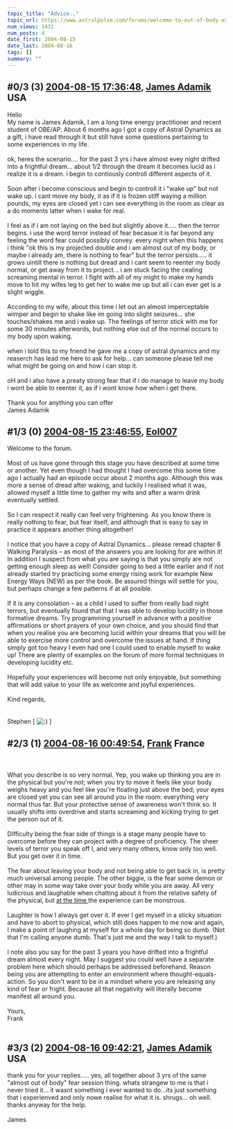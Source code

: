 ```yaml
---
topic_title: "Advice.."
topic_url: https://www.astralpulse.com/forums/welcome-to-out-of-body-experiences!/advice-13911
num_views: 1431
num_posts: 4
date_first: 2004-08-15
date_last: 2004-08-16
tags: []
summary: ""
---
```


## \#0/3 (3) [2004-08-15 17:36:48](https://www.astralpulse.com/forums/index.php?msg=128796), [James Adamik](https://www.astralpulse.com/forums/profile/?u=6660) USA ##
<section>
Hello
<br>
My name is James Adamik, I am a long time energy practitioner and recent student of OBE/AP. About 6 months ago I got a copy of Astral Dynamics as a gift, i have read through it but still have some questions pertaining to some experiences in my life.
<br>
<br>
ok, heres the scenario.... for the past 3 yrs i have almost evey night drifted into a frightful dream... about 1/2 through the dream it becomes lucid as i realize it is a dream. i begin to contiously controll different aspects of it.
<br>
<br>
Soon after i become conscious and begin to controll it i "wake up" but not wake up. i cant move my body, it as if it is frozen stiff waying a million pounds, my eyes are closed yet i can see everything in the room as clear as a do moments latter when i wake for real.
<br>
<br>
I feel as if i am not laying on the bed but slightly above it..... then the terror begins. i use the word terror instead of fear becasue it is far beyond any feeling the word fear could possibly convey. every night when this happens i think "ok this is my projected double and i am almost out of my body, or maybe i already am, there is nothing to fear" but the terror persists..... it grows uintill there is nothing but dread and i cant seem to reenter my body normal, or get away from it to project... i am stuck facing the cealing screaming mental in terror. I fight with all of my might to make my hands move to hit my wifes leg to get her to wake me up but all i can ever get is a slight wiggle.
<br>
<br>
According to my wife, about this time i let out an almost imperceptable wimper and begin to shake like im going into slight seizures... she touches/shakes me and i wake up. The feelings of terror stick with me for some 30 minutes afterwords, but nothing else out of the normal occurs to my body upon waking.
<br>
<br>
when i told this to my friend he gave me a copy of astral dynamics and my reaserch has lead me here to ask for help... can someone please tell me what might be going on and how i can stop it.
<br>
<br>
oH and i also have a preaty strong fear that if i do manage to leave my body i wont be able to reenter it, as if i wont know how when i get there.
<br>
<br>
Thank you for anything you can offer
<br>
James Adamik
</section>

## \#1/3 (0) [2004-08-15 23:46:55](https://www.astralpulse.com/forums/index.php?msg=109740), [Eol007](https://www.astralpulse.com/forums/profile/?u=1893)  ##
<section>
Welcome to the forum.
<br>
<br>
Most of us have gone through this stage you have described at some time or another. Yet even though I had thought I had overcome this some time ago I actually had an episode occur about 2 months ago. Although this was more a sense of dread after waking, and luckily I realised what it was, allowed myself a little time to gather my wits and after a warm drink eventually settled.
<br>
<br>
So I can respect it really can feel very frightening. As you know there is really nothing to fear, but fear itself, and although that is easy to say in practice it appears another thing altogether!
<br>
<br>
I notice that you have a copy of Astral Dynamics... please reread chapter 6 Walking Paralysis – as most of the answers you are looking for are within it! In addition I suspect from what you are saying is that you simply are not getting enough sleep as well! Consider going to bed a little earlier and if not already started try practicing some energy rising work for example New Energy Ways (NEW) as per the book. Be assured things will settle for you, but perhaps change a few patterns if at all posible.
<br>
<br>
If it is any consolation – as a child I used to suffer from really bad night terrors, but eventually found that that I was able to develop lucidity in those formative dreams. Try programming yourself in advance with a positive affirmations or short prayers of your own choice, and you should find that when you realise you are becoming lucid within your dreams that you will be able to exercise more control and overcome the issues at hand. If thing simply got too heavy I even had one I could used to enable myself to wake up! There are plenty of examples on the forum of more formal techniques in developing lucidity etc.
<br>
<br>
Hopefully your experiences will become not only enjoyable, but something that will add value to your life as welcome and joyful experiences.
<br>
<br>
Kind regards,
<br>
<br>
<br>
Stephen [
<img alt=":)" class="smiley" src="https://www.astralpulse.com/forums/Smileys/fugue/smiley.png" title="Smiley"/>
]
</section>

## \#2/3 (1) [2004-08-16 00:49:54](https://www.astralpulse.com/forums/index.php?msg=109746), [Frank](https://www.astralpulse.com/forums/profile/?u=359) France ##
<section>
<br>
<br>
What you describe is so very normal. Yep, you wake up thinking you are in the physical but you're not; when you try to move it feels like your body weighs heavy and you feel like you're floating just above the bed; your eyes are closed yet you can see all around you in the room: everything very normal thus far. But your protective sense of awareness won't think so. It usually shifts into overdrive and starts screaming and kicking trying to get the person out of it.
<br>
<br>
Difficulty being the fear side of things is a stage many people have to overcome before they can project with a degree of proficiency. The sheer levels of terror you speak off I, and very many others, know only too well. But you get over it in time.
<br>
<br>
The fear about leaving your body and not being able to get back in, is pretty much universal among people. The other biggie, is the fear some demon or other may in some way take over your body while you are away. All very ludicrous and laughable when chatting about it from the relative safety of the physical, but
<u>
 at the time
</u>
the experience can be monstrous.
<br>
<br>
Laughter is how I always get over it. If ever I get myself in a sticky situation and have to abort to physical, which still does happen to me now and again, I make a point of laughing at myself for a whole day for being so dumb. (Not that I'm calling anyone dumb. That's just me and the way I talk to myself.)
<br>
<br>
I note also you say for the past 3 years you have drifted into a frightful dream almost every night. May I suggest you could well have a separate problem here which should perhaps be addressed beforehand. Reason being you are attempting to enter an environment where thought-equals-action. So you don't want to be in a mindset where you are releasing any kind of fear or fright. Because all that negativity will literally become manifest all around you.
<br>
<br>
Yours,
<br>
Frank
<br>
<br>
</section>

## \#3/3 (2) [2004-08-16 09:42:21](https://www.astralpulse.com/forums/index.php?msg=109803), [James Adamik](https://www.astralpulse.com/forums/profile/?u=6660) USA ##
<section>
thank you for your replies..... yes, all together about 3 yrs of the same "almost out of body" fear session thing. whats strangew to me is that i never tried it... it wasnt something i ever wanted to do...its just something that i experienved and only nowe realise for what it is. shrugs... oh well. thanks anyway for the help.
<br>
<br>
James
</section>